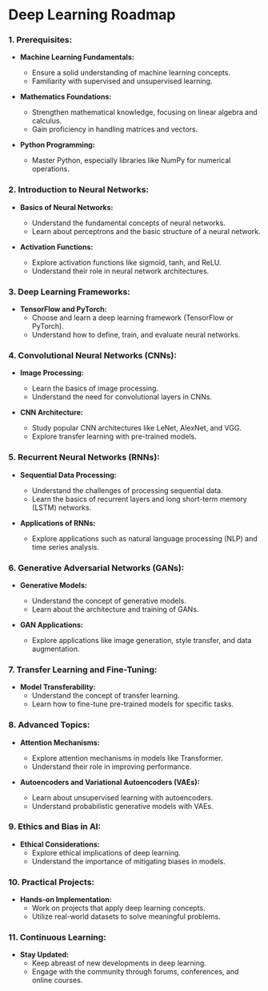 # Deep Learning Roadmap

### 1\. **Prerequisites:**

*   **Machine Learning Fundamentals:**
    
    *   Ensure a solid understanding of machine learning concepts.
    *   Familiarity with supervised and unsupervised learning.
*   **Mathematics Foundations:**
    
    *   Strengthen mathematical knowledge, focusing on linear algebra and calculus.
    *   Gain proficiency in handling matrices and vectors.
*   **Python Programming:**
    
    *   Master Python, especially libraries like NumPy for numerical operations.

### 2\. **Introduction to Neural Networks:**

*   **Basics of Neural Networks:**
    
    *   Understand the fundamental concepts of neural networks.
    *   Learn about perceptrons and the basic structure of a neural network.
*   **Activation Functions:**
    
    *   Explore activation functions like sigmoid, tanh, and ReLU.
    *   Understand their role in neural network architectures.

### 3\. **Deep Learning Frameworks:**

*   **TensorFlow and PyTorch:**
    *   Choose and learn a deep learning framework (TensorFlow or PyTorch).
    *   Understand how to define, train, and evaluate neural networks.

### 4\. **Convolutional Neural Networks (CNNs):**

*   **Image Processing:**
    
    *   Learn the basics of image processing.
    *   Understand the need for convolutional layers in CNNs.
*   **CNN Architecture:**
    
    *   Study popular CNN architectures like LeNet, AlexNet, and VGG.
    *   Explore transfer learning with pre-trained models.

### 5\. **Recurrent Neural Networks (RNNs):**

*   **Sequential Data Processing:**
    
    *   Understand the challenges of processing sequential data.
    *   Learn the basics of recurrent layers and long short-term memory (LSTM) networks.
*   **Applications of RNNs:**
    
    *   Explore applications such as natural language processing (NLP) and time series analysis.

### 6\. **Generative Adversarial Networks (GANs):**

*   **Generative Models:**
    
    *   Understand the concept of generative models.
    *   Learn about the architecture and training of GANs.
*   **GAN Applications:**
    
    *   Explore applications like image generation, style transfer, and data augmentation.

### 7\. **Transfer Learning and Fine-Tuning:**

*   **Model Transferability:**
    *   Understand the concept of transfer learning.
    *   Learn how to fine-tune pre-trained models for specific tasks.

### 8\. **Advanced Topics:**

*   **Attention Mechanisms:**
    
    *   Explore attention mechanisms in models like Transformer.
    *   Understand their role in improving performance.
*   **Autoencoders and Variational Autoencoders (VAEs):**
    
    *   Learn about unsupervised learning with autoencoders.
    *   Understand probabilistic generative models with VAEs.

### 9\. **Ethics and Bias in AI:**

*   **Ethical Considerations:**
    *   Explore ethical implications of deep learning.
    *   Understand the importance of mitigating biases in models.

### 10\. **Practical Projects:**

*   **Hands-on Implementation:**
    *   Work on projects that apply deep learning concepts.
    *   Utilize real-world datasets to solve meaningful problems.

### 11\. **Continuous Learning:**

*   **Stay Updated:**
    *   Keep abreast of new developments in deep learning.
    *   Engage with the community through forums, conferences, and online courses.
